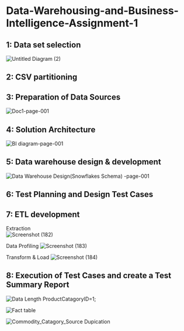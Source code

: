 # Data-Warehousing-and-Business-Intelligence-Assignment-1


 1: Data set selection 
 -----------------------------------
 
 ![Untitled Diagram (2)](https://user-images.githubusercontent.com/53893019/80776161-48feff80-8b7f-11ea-9c86-12e068021d37.jpg)

 2: CSV partitioning
 -----------------------------------
 
 3: Preparation of Data Sources
  -----------------------------------
  
![Doc1-page-001](https://user-images.githubusercontent.com/53893019/80776967-561cee00-8b81-11ea-8028-0668d5e8791f.jpg)


 
 4: Solution Architecture  
  -----------------------------------
 
![BI diagram-page-001](https://user-images.githubusercontent.com/53893019/80776128-2ec52180-8b7f-11ea-88c9-c776d7d3ca09.jpg)
 
 5: Data warehouse design & development 
  -----------------------------------
  ![Data Warehouse Design(Snowflakes Schema) -page-001](https://user-images.githubusercontent.com/53893019/80776794-cd05b700-8b80-11ea-854a-a2a2adc9959e.jpg)

 
 6: Test Planning and Design Test Cases
  -----------------------------------
 
 7: ETL development 
  -----------------------------------
  
  Extraction  
 ![Screenshot (182)](https://user-images.githubusercontent.com/53893019/80776256-99765d00-8b7f-11ea-950e-07597f64ad53.png)

  Data Profiling
![Screenshot (183)](https://user-images.githubusercontent.com/53893019/80776374-e22e1600-8b7f-11ea-8ec7-2562a12e29c8.png)

Transform & Load
![Screenshot (184)](https://user-images.githubusercontent.com/53893019/80776422-f96d0380-8b7f-11ea-8f3a-c233a21a58f5.png)

 
 8: Execution of Test Cases and create a Test Summary Report
   ----------------------------------------------------------
![Data Length ProductCatagoryID=1;](https://user-images.githubusercontent.com/53893019/80777559-4acac200-8b83-11ea-861f-abb90674cf95.JPG)

![Fact table](https://user-images.githubusercontent.com/53893019/80777566-4e5e4900-8b83-11ea-9a0e-5593dc03bebd.JPG)

![Commodity_Catagory_Source  Dupication](https://user-images.githubusercontent.com/53893019/80777583-5ae2a180-8b83-11ea-9577-fc2f87327140.JPG)


